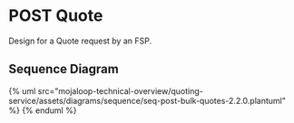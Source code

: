 # POST Quote

Design for a Quote request by an FSP.

## Sequence Diagram

{% uml src="mojaloop-technical-overview/quoting-service/assets/diagrams/sequence/seq-post-bulk-quotes-2.2.0.plantuml" %}
{% enduml %}
